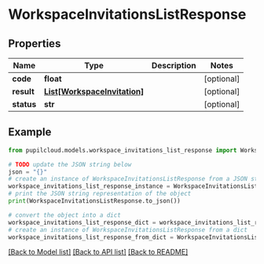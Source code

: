 # WorkspaceInvitationsListResponse


## Properties

Name | Type | Description | Notes
------------ | ------------- | ------------- | -------------
**code** | **float** |  | [optional] 
**result** | [**List[WorkspaceInvitation]**](WorkspaceInvitation.md) |  | [optional] 
**status** | **str** |  | [optional] 

## Example

```python
from pupilcloud.models.workspace_invitations_list_response import WorkspaceInvitationsListResponse

# TODO update the JSON string below
json = "{}"
# create an instance of WorkspaceInvitationsListResponse from a JSON string
workspace_invitations_list_response_instance = WorkspaceInvitationsListResponse.from_json(json)
# print the JSON string representation of the object
print(WorkspaceInvitationsListResponse.to_json())

# convert the object into a dict
workspace_invitations_list_response_dict = workspace_invitations_list_response_instance.to_dict()
# create an instance of WorkspaceInvitationsListResponse from a dict
workspace_invitations_list_response_from_dict = WorkspaceInvitationsListResponse.from_dict(workspace_invitations_list_response_dict)
```
[[Back to Model list]](../README.md#documentation-for-models) [[Back to API list]](../README.md#documentation-for-api-endpoints) [[Back to README]](../README.md)


